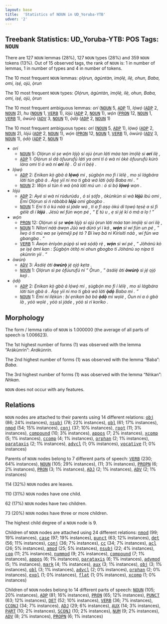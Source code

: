 ```yaml
---
layout: base
title:  'Statistics of NOUN in UD_Yoruba-YTB'
udver: '2'
---
```


## Treebank Statistics: UD_Yoruba-YTB: POS Tags: `NOUN`

There are 127 `NOUN` lemmas (28%), 127 `NOUN` types (28%) and 359 `NOUN` tokens (13%).
Out of 15 observed tags, the rank of `NOUN` is: 1 in number of lemmas, 1 in number of types and 4 in number of tokens.

The 10 most frequent `NOUN` lemmas: <em>ọlọ́run, àgùntàn, ìmọ́lẹ̀, ilẹ̀, ohun, Baba, omi, iṣẹ́, ojú, ọ̀run</em>

The 10 most frequent `NOUN` types:  <em>Ọlọ́run, àgùntàn, ìmọ́lẹ̀, ilẹ̀, ohun, Baba, omi, iṣẹ́, ojú, ọ̀run</em>

The 10 most frequent ambiguous lemmas: <em>orí</em> (<tt><a href="yo_ytb-pos-NOUN.html">NOUN</a></tt> 5, <tt><a href="yo_ytb-pos-ADP.html">ADP</a></tt> 1), <em>lọ́wọ́</em> (<tt><a href="yo_ytb-pos-ADP.html">ADP</a></tt> 2, <tt><a href="yo_ytb-pos-NOUN.html">NOUN</a></tt> 2), <em>hu</em> (<tt><a href="yo_ytb-pos-NOUN.html">NOUN</a></tt> 1, <tt><a href="yo_ytb-pos-VERB.html">VERB</a></tt> 1), <em>lójú</em> (<tt><a href="yo_ytb-pos-ADP.html">ADP</a></tt> 2, <tt><a href="yo_ytb-pos-NOUN.html">NOUN</a></tt> 1), <em>wọ́n</em> (<tt><a href="yo_ytb-pos-PRON.html">PRON</a></tt> 12, <tt><a href="yo_ytb-pos-NOUN.html">NOUN</a></tt> 1, <tt><a href="yo_ytb-pos-VERB.html">VERB</a></tt> 1), <em>òwúrọ̀</em> (<tt><a href="yo_ytb-pos-ADV.html">ADV</a></tt> 3, <tt><a href="yo_ytb-pos-NOUN.html">NOUN</a></tt> 1), <em>ọ̀dọ̀</em> (<tt><a href="yo_ytb-pos-ADP.html">ADP</a></tt> 2, <tt><a href="yo_ytb-pos-NOUN.html">NOUN</a></tt> 1)

The 10 most frequent ambiguous types:  <em>orí</em> (<tt><a href="yo_ytb-pos-NOUN.html">NOUN</a></tt> 5, <tt><a href="yo_ytb-pos-ADP.html">ADP</a></tt> 1), <em>lọ́wọ́</em> (<tt><a href="yo_ytb-pos-ADP.html">ADP</a></tt> 2, <tt><a href="yo_ytb-pos-NOUN.html">NOUN</a></tt> 2), <em>lójú</em> (<tt><a href="yo_ytb-pos-ADP.html">ADP</a></tt> 2, <tt><a href="yo_ytb-pos-NOUN.html">NOUN</a></tt> 1), <em>wọ́n</em> (<tt><a href="yo_ytb-pos-PRON.html">PRON</a></tt> 12, <tt><a href="yo_ytb-pos-NOUN.html">NOUN</a></tt> 1, <tt><a href="yo_ytb-pos-VERB.html">VERB</a></tt> 1), <em>òwúrọ̀</em> (<tt><a href="yo_ytb-pos-ADV.html">ADV</a></tt> 3, <tt><a href="yo_ytb-pos-NOUN.html">NOUN</a></tt> 1), <em>ọ̀dọ̀</em> (<tt><a href="yo_ytb-pos-ADP.html">ADP</a></tt> 2, <tt><a href="yo_ytb-pos-NOUN.html">NOUN</a></tt> 1)


* <em>orí</em>
  * <tt><a href="yo_ytb-pos-NOUN.html">NOUN</a></tt> 5: <em>Ọlọ́run sì ṣe wọ́n lọ́jọ̀ sí ojú ọ̀run láti máa tan ìmọ́lẹ̀ si <b>orí</b> ilẹ̀ ,</em>
  * <tt><a href="yo_ytb-pos-ADP.html">ADP</a></tt> 1: <em>Ọlọ́run sì dá òfuurufú láti ya omi tí ó wà ní òkè òfuurufú kúrò lára omi tí ó wà ní <b>orí</b> ilẹ̀ . Ó sì rí bẹ́ẹ̀ .</em>
* <em>lọ́wọ́</em>
  * <tt><a href="yo_ytb-pos-ADP.html">ADP</a></tt> 2: <em>Ẹnìkan kò gbà á <b>lọ́wọ́</b> mi , ṣùgbọ́n mo fi í lélẹ̀ , mo sì lágbára láti tún gbà á . Àṣẹ yìí ni mo ti gbà wá láti ọ̀dọ̀ Baba mi . ”</em>
  * <tt><a href="yo_ytb-pos-NOUN.html">NOUN</a></tt> 2: <em>Wọ́n sì tún ń wá ọ̀nà láti mú un : ó sì bọ́ <b>lọ́wọ́</b> wọn .</em>
* <em>lójú</em>
  * <tt><a href="yo_ytb-pos-ADP.html">ADP</a></tt> 2: <em>Ayé sì wà ní rúdurùdu , ó sì ṣófo , òkùnkùn sì wà <b>lójú</b> ibú omi , Ẹ̀mí Ọlọ́run sì ń rábàbà <b>lójú</b> omi gbogbo .</em>
  * <tt><a href="yo_ytb-pos-NOUN.html">NOUN</a></tt> 1: <em>Ẹni tí ó kú náà sì jáde wá , tí a fi aṣọ òkú dì tọwọ́ tẹsẹ̀ a sì fi gèlè dì í <b>lójú</b> . Jésù wí fún wọn pé , “ Ẹ tú u , ẹ sì jẹ́ kí ó má a lọ ! ”</em>
* <em>wọ́n</em>
  * <tt><a href="yo_ytb-pos-PRON.html">PRON</a></tt> 12: <em>Ọlọ́run sì ṣe <b>wọ́n</b> lọ́jọ̀ sí ojú ọ̀run láti máa tan ìmọ́lẹ̀ si orí ilẹ̀ ,</em>
  * <tt><a href="yo_ytb-pos-NOUN.html">NOUN</a></tt> 1: <em>Nítorí náà àwọn Júù wá dúró yí i ká , <b>wọ́n</b> sì wí fún un pé , “ Ìwọ ó ti mú wa ṣe iyèméjì pẹ́ tó ? Bí ìwọ bá ni Kírísítì náà , wí fún wa gbangba . ”</em>
  * <tt><a href="yo_ytb-pos-VERB.html">VERB</a></tt> 1: <em>Àwọn ènìyàn púpọ̀ sì wá sọ́dọ̀ rẹ̀ , <b>wọ́n</b> sì wí pé , “ Jòhánù kò ṣe iṣẹ́ àmì kan : Ṣùgbọ́n òtítọ́ ni ohun gbogbo tí Jòhánù sọ nípa ti ọkùnrin yìí . ”</em>
* <em>òwúrọ̀</em>
  * <tt><a href="yo_ytb-pos-ADV.html">ADV</a></tt> 3: <em>Àsálẹ́ àti <b>òwúrọ̀</b> jẹ́ ọjọ́ kẹta .</em>
  * <tt><a href="yo_ytb-pos-NOUN.html">NOUN</a></tt> 1: <em>Ọlọ́run sì pe òfúurufú ní “ Ọ̀run , ” àsálẹ́ àti <b>òwúrọ̀</b> sì jẹ́ ọjọ́ kejì .</em>
* <em>ọ̀dọ̀</em>
  * <tt><a href="yo_ytb-pos-ADP.html">ADP</a></tt> 2: <em>Ẹnìkan kò gbà á lọ́wọ́ mi , ṣùgbọ́n mo fi í lélẹ̀ , mo sì lágbára láti tún gbà á . Àṣẹ yìí ni mo ti gbà wá láti <b>ọ̀dọ̀</b> Baba mi . ”</em>
  * <tt><a href="yo_ytb-pos-NOUN.html">NOUN</a></tt> 1: <em>Èmi ni ìlẹ̀kùn : bí ẹnìkan bá bá <b>ọ̀dọ̀</b> mi wọlé , Òun ni a ó gbà là , yóò wọlé , yóò sì jáde , yóò sì rí koríko .</em>

## Morphology

The form / lemma ratio of `NOUN` is 1.000000 (the average of all parts of speech is 1.006623).

The 1st highest number of forms (1) was observed with the lemma “Arákùnrin”: <em>Arákùnrin</em>.

The 2nd highest number of forms (1) was observed with the lemma “Baba”: <em>Baba</em>.

The 3rd highest number of forms (1) was observed with the lemma “Nǹkan”: <em>Nǹkan</em>.

`NOUN` does not occur with any features.


## Relations

`NOUN` nodes are attached to their parents using 14 different relations: <tt><a href="yo_ytb-dep-obj.html">obj</a></tt> (86; 24% instances), <tt><a href="yo_ytb-dep-nsubj.html">nsubj</a></tt> (78; 22% instances), <tt><a href="yo_ytb-dep-obl.html">obl</a></tt> (61; 17% instances), <tt><a href="yo_ytb-dep-nmod.html">nmod</a></tt> (54; 15% instances), <tt><a href="yo_ytb-dep-conj.html">conj</a></tt> (37; 10% instances), <tt><a href="yo_ytb-dep-root.html">root</a></tt> (11; 3% instances), <tt><a href="yo_ytb-dep-compound.html">compound</a></tt> (10; 3% instances), <tt><a href="yo_ytb-dep-appos.html">appos</a></tt> (7; 2% instances), <tt><a href="yo_ytb-dep-xcomp.html">xcomp</a></tt> (5; 1% instances), <tt><a href="yo_ytb-dep-ccomp.html">ccomp</a></tt> (4; 1% instances), <tt><a href="yo_ytb-dep-orphan.html">orphan</a></tt> (2; 1% instances), <tt><a href="yo_ytb-dep-parataxis.html">parataxis</a></tt> (2; 1% instances), <tt><a href="yo_ytb-dep-advcl.html">advcl</a></tt> (1; 0% instances), <tt><a href="yo_ytb-dep-vocative.html">vocative</a></tt> (1; 0% instances)

Parents of `NOUN` nodes belong to 7 different parts of speech: <tt><a href="yo_ytb-pos-VERB.html">VERB</a></tt> (230; 64% instances), <tt><a href="yo_ytb-pos-NOUN.html">NOUN</a></tt> (105; 29% instances),  (11; 3% instances), <tt><a href="yo_ytb-pos-PROPN.html">PROPN</a></tt> (6; 2% instances), <tt><a href="yo_ytb-pos-PRON.html">PRON</a></tt> (3; 1% instances), <tt><a href="yo_ytb-pos-ADJ.html">ADJ</a></tt> (2; 1% instances), <tt><a href="yo_ytb-pos-ADV.html">ADV</a></tt> (2; 1% instances)

114 (32%) `NOUN` nodes are leaves.

110 (31%) `NOUN` nodes have one child.

62 (17%) `NOUN` nodes have two children.

73 (20%) `NOUN` nodes have three or more children.

The highest child degree of a `NOUN` node is 9.

Children of `NOUN` nodes are attached using 24 different relations: <tt><a href="yo_ytb-dep-nmod.html">nmod</a></tt> (99; 19% instances), <tt><a href="yo_ytb-dep-case.html">case</a></tt> (97; 19% instances), <tt><a href="yo_ytb-dep-punct.html">punct</a></tt> (63; 12% instances), <tt><a href="yo_ytb-dep-det.html">det</a></tt> (56; 11% instances), <tt><a href="yo_ytb-dep-conj.html">conj</a></tt> (36; 7% instances), <tt><a href="yo_ytb-dep-cc.html">cc</a></tt> (34; 7% instances), <tt><a href="yo_ytb-dep-acl.html">acl</a></tt> (26; 5% instances), <tt><a href="yo_ytb-dep-amod.html">amod</a></tt> (25; 5% instances), <tt><a href="yo_ytb-dep-nsubj.html">nsubj</a></tt> (22; 4% instances), <tt><a href="yo_ytb-dep-cop.html">cop</a></tt> (11; 2% instances), <tt><a href="yo_ytb-dep-nummod.html">nummod</a></tt> (9; 2% instances), <tt><a href="yo_ytb-dep-compound.html">compound</a></tt> (7; 1% instances), <tt><a href="yo_ytb-dep-appos.html">appos</a></tt> (6; 1% instances), <tt><a href="yo_ytb-dep-parataxis.html">parataxis</a></tt> (6; 1% instances), <tt><a href="yo_ytb-dep-advmod.html">advmod</a></tt> (5; 1% instances), <tt><a href="yo_ytb-dep-mark.html">mark</a></tt> (4; 1% instances), <tt><a href="yo_ytb-dep-aux.html">aux</a></tt> (3; 1% instances), <tt><a href="yo_ytb-dep-obj.html">obj</a></tt> (3; 1% instances), <tt><a href="yo_ytb-dep-obl.html">obl</a></tt> (3; 1% instances), <tt><a href="yo_ytb-dep-advcl.html">advcl</a></tt> (2; 0% instances), <tt><a href="yo_ytb-dep-orphan.html">orphan</a></tt> (2; 0% instances), <tt><a href="yo_ytb-dep-expl.html">expl</a></tt> (1; 0% instances), <tt><a href="yo_ytb-dep-flat.html">flat</a></tt> (1; 0% instances), <tt><a href="yo_ytb-dep-xcomp.html">xcomp</a></tt> (1; 0% instances)

Children of `NOUN` nodes belong to 14 different parts of speech: <tt><a href="yo_ytb-pos-NOUN.html">NOUN</a></tt> (105; 20% instances), <tt><a href="yo_ytb-pos-ADP.html">ADP</a></tt> (81; 16% instances), <tt><a href="yo_ytb-pos-PRON.html">PRON</a></tt> (65; 12% instances), <tt><a href="yo_ytb-pos-PUNCT.html">PUNCT</a></tt> (63; 12% instances), <tt><a href="yo_ytb-pos-DET.html">DET</a></tt> (52; 10% instances), <tt><a href="yo_ytb-pos-VERB.html">VERB</a></tt> (36; 7% instances), <tt><a href="yo_ytb-pos-CCONJ.html">CCONJ</a></tt> (34; 7% instances), <tt><a href="yo_ytb-pos-ADJ.html">ADJ</a></tt> (29; 6% instances), <tt><a href="yo_ytb-pos-AUX.html">AUX</a></tt> (14; 3% instances), <tt><a href="yo_ytb-pos-PART.html">PART</a></tt> (10; 2% instances), <tt><a href="yo_ytb-pos-SCONJ.html">SCONJ</a></tt> (10; 2% instances), <tt><a href="yo_ytb-pos-NUM.html">NUM</a></tt> (9; 2% instances), <tt><a href="yo_ytb-pos-ADV.html">ADV</a></tt> (8; 2% instances), <tt><a href="yo_ytb-pos-PROPN.html">PROPN</a></tt> (6; 1% instances)

